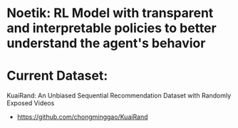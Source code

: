 # Noetik: RL Model with transparent and interpretable policies to better understand the agent's behavior

# Current Dataset:
KuaiRand: An Unbiased Sequential Recommendation Dataset with Randomly Exposed Videos
  - https://github.com/chongminggao/KuaiRand
